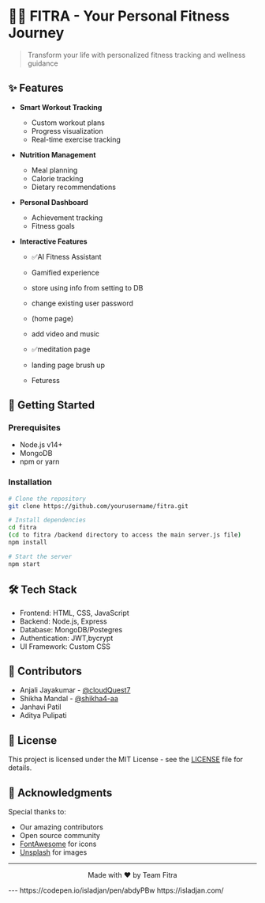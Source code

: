 # 🏃‍♂️ FITRA - Your Personal Fitness Journey

> Transform your life with personalized fitness tracking and wellness guidance

## ✨ Features

- **Smart Workout Tracking** 
  - Custom workout plans
  - Progress visualization
  - Real-time exercise tracking

- **Nutrition Management**
  - Meal planning 
  - Calorie tracking
  - Dietary recommendations
 
- **Personal Dashboard**
  - Achievement tracking
  - Fitness goals

- **Interactive Features**
  - ✅AI Fitness Assistant
  - Gamified experience
 
  - store using info from setting to DB
  - change existing user password
  - (home page)
  - add video and music
  - ✅meditation page
  - landing page brush up
  - Feturess
    

## 🚀 Getting Started

### Prerequisites
- Node.js v14+
- MongoDB
- npm or yarn

### Installation

```bash
# Clone the repository
git clone https://github.com/yourusername/fitra.git

# Install dependencies
cd fitra
(cd to fitra /backend directory to access the main server.js file)
npm install

# Start the server
npm start
```

## 🛠️ Tech Stack

- Frontend: HTML, CSS, JavaScript
- Backend: Node.js, Express
- Database: MongoDB/Postegres
- Authentication: JWT,bycrypt
- UI Framework: Custom CSS

## 🤝 Contributors
- Anjali Jayakumar - [@cloudQuest7](https://github.com/cloudQuest7)
- Shikha Mandal - [@shikha4-aa](https://github.com/shikha4-aa)
- Janhavi Patil
- Aditya Pulipati

## 📝 License

This project is licensed under the MIT License - see the [LICENSE](LICENSE) file for details.

## 🌟 Acknowledgments

Special thanks to:
- Our amazing contributors
- Open source community
- [FontAwesome](https://fontawesome.com/) for icons
- [Unsplash](https://unsplash.com/) for images

---
<p align="center">Made with ❤️ by Team Fitra</p>
---
https://codepen.io/isladjan/pen/abdyPBw
https://isladjan.com/ 
